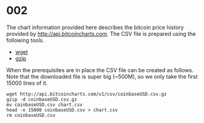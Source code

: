 # 002

The chart information provided here describes the bitcoin price history provided
by http://api.bitcoincharts.com. The CSV file is prepared using the following
tools.

- [wget](https://www.gnu.org/software/wget/manual/wget.html)
- [gzip](https://linux.die.net/man/1/gzip)

When the prerequisites are in place the CSV file can be created as follows. Note
that the downloaded file is super big (~500M), so we only take the first 15000
lines of it.

```
wget http://api.bitcoincharts.com/v1/csv/coinbaseUSD.csv.gz
gzip -d coinbaseUSD.csv.gz
mv coinbaseUSD.csv chart.csv
head -n 15000 coinbaseUSD.csv > chart.csv
rm coinbaseUSD.csv
```
